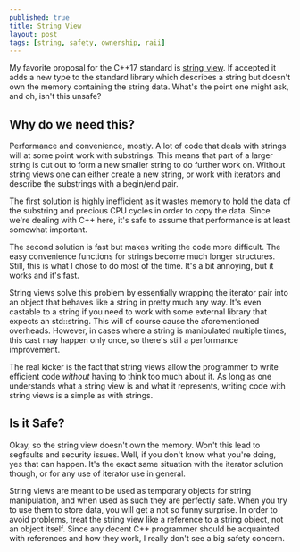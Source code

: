 ```yaml
---
published: true
title: String View
layout: post
tags: [string, safety, ownership, raii]
---
```

My favorite proposal for the C++17 standard is [string_view](http://www.open-std.org/jtc1/sc22/wg21/docs/papers/2013/n3762.html). If accepted it adds a new type to the standard library which describes a string but doesn't own the memory containing the string data. What's the point one might ask, and oh, isn't this unsafe?

## Why do we need this? ##
Performance and convenience, mostly. A lot of code that deals with strings will at some point work with substrings. This means that part of a larger string is cut out to form a new smaller string to do further work on. Without string views one can either create a new string, or work with iterators and describe the substrings with a begin/end pair.

The first solution is highly inefficient as it wastes memory to hold the data of the substring and precious CPU cycles in order to copy the data. Since we're dealing with C++ here, it's safe to assume that performance is at least somewhat important.

The second solution is fast but makes writing the code more difficult. The easy convenience functions for strings become much longer structures. Still, this is what I chose to do most of the time. It's a bit annoying, but it works and it's fast.

String views solve this problem by essentially wrapping the iterator pair into an object that behaves like a string in pretty much any way. It's even castable to a string if you need to work with some external library that expects an std::string. This will of course cause the aforementioned overheads. However, in cases where a string is manipulated multiple times, this cast may happen only once, so there's still a performance improvement.

The real kicker is the fact that string views allow the programmer to write efficient code *without* having to think too much about it. As long as one understands what a string view is and what it represents, writing code with string views is a simple as with strings.

## Is it Safe? ##
Okay, so the string view doesn't own the memory. Won't this lead to segfaults and security issues. Well, if you don't know what you're doing, yes that can happen. It's the exact same situation with the iterator solution though, or for any use of iterator use in general.

String views are meant to be used as temporary objects for string manipulation, and when used as such they are perfectly safe. When you try to use them to store data, you will get a not so funny surprise. In order to avoid problems, treat the string view like a reference to a string object, not an object itself. Since any decent C++ programmer should be acquainted with references and how they work, I really don't see a big safety concern.